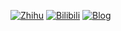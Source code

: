 



[![Zhihu](https://img.shields.io/static/v1?label=Zhihu&message=z&color=blue&logo=zhihu&labelColor=abcdef)](https://www.zhihu.com/people/niu-l-28)
[![Bilibili](https://img.shields.io/badge/Bilibili-b-ff69b4)](https://space.bilibili.com/354150688)
[![Blog](https://img.shields.io/badge/Blog-b-brightgreen)](https://zydragon-x.github.io/)
